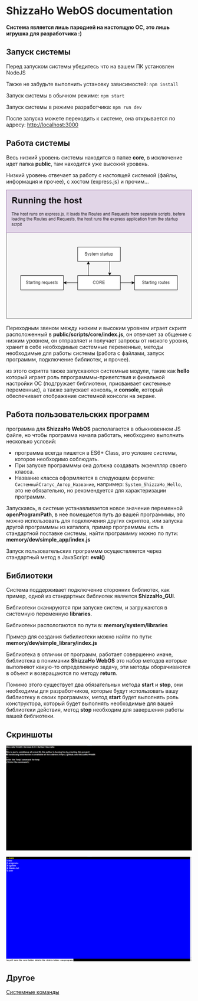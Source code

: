 # ShizzaHo WebOS documentation

**Система является лишь пародией на настоящую ОС, это лишь игрушка для разработчика :)**

## Запуск системы

Перед запуском системы убедитесь что на вашем ПК установлен NodeJS

Также не забудьте выполнить установку зависимостей: ``npm install``

Запуск системы в обычном режиме: ``npm start``

Запуск системы в режиме разработчика: ``npm run dev``

После запуска можете переходить к системе, она открывается по адресу: [http://localhost:3000](http://localhost:3000)

## Работа системы

Весь низкий уровень системы находится в папке **core**, в исключение идет папка **public**, там находится уже высокий уровень.

Низкий уровень отвечает за работу с настоящей системой (файлы, информация и прочее), с хостом (express.js) и прочим...

![image](docs/runningthehost.png)

Переходным звеном между низким и высоким уровнем играет скрипт расположенный в  **public/scripts/core/index.js**, он отвечает за общение с низким уровнем, он отправляет и получает запросы от низкого уровня, хранит в себе необходимые системные переменные, методы необходимые для работы системы (работа с файлами, запуск программм, подключение библиотек, и прочее).

из этого скрипта также запускаются системные модули, такие как **hello** который играет роль ппрограмммы-приветствия и финальной настройки ОС (подгружает библиотеки, присваивает системные переменные), а также запускает консоль, и  **console**, который обеспечивает отображение системной консоли на экране.

## Работа пользовательских программ

программа для **ShizzaHo WebOS** располагается в обыкновенном JS файле, но чтобы программа начала работать, необходимо выполнить несколько условий:

* программа всегда пишется в ES6+ Class, это условие системы, которое необходимо соблюдать.
* При запуске программмы она должна создавать экземпляр своего класса.
* Название класса оформляется в следующем формате: ``СистемныйСтатус_Автор_Название``, например: ``System_ShizzaHo_Hello``, это не обязательно, но рекомендуется для характеризации программм.

Запускаясь, в системе устанавливается новое значение переменной **openProgramPath**, в нее помещается путь до вашей программмы, это можно использовать для подключения других скриптов, или запуска другой программмы из каталога, пример программмы есть в стандартной поставке системы, найти программму можно по пути: **memory/dev/simple_app/index.js**

Запуск пользовательских программм осуществляется через стандартный метод в JavaScript: **eval()**

## Библиотеки

Система поддерживает подключение сторонних библиотек, как пример, одной из стандартных библиотек является **ShizzaHo_GUI**.

Библиотеки сканируются при запуске систем, и загружаются в системную переменную **libraries**.

Библиотеки распологаются по пути в: **memory/system/libraries**

Пример для создания бибилиотеки можно найти по пути: **memory/dev/simple_library/index.js**

Библиотека в отличии от программ, работает совершенно иначе, библиотека в понимании **ShizzaHo WebOS** это набор методов которые выполняют какую-то определенную задачу, эти методы оборачиваются в объект и возвращаются по методу **return**.

Помимо этого существует два обязательных метода **start** и **stop**, они необходимы для разработчиков, которые будут использовать вашу библиотеку в своих программах, метод **start** будет выполнять роль конструктора, который будет выполнять необходимые для вашей библиотеки действия, метод **stop** необходим для завершения работы вашей библиотеки.

## Скриншоты

![image](docs/screen_1.png)

![image](docs/screen_2.png)

## Другое

[Системные команды](docs/ru/system_command.md)